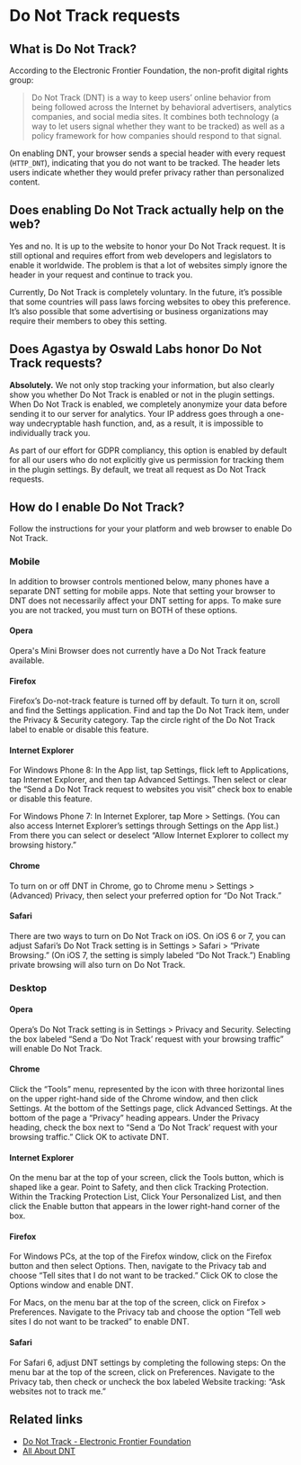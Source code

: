 # Do Not Track requests

## What is Do Not Track?

According to the Electronic Frontier Foundation, the non-profit digital rights group:

> Do Not Track (DNT) is a way to keep users’ online behavior from being followed across the Internet by behavioral advertisers, analytics companies, and social media sites. It combines both technology (a way to let users signal whether they want to be tracked) as well as a policy framework for how companies should respond to that signal.

On enabling DNT, your browser sends a special header with every request (`HTTP_DNT`), indicating that you do not want to be tracked. The header lets users indicate whether they would prefer privacy rather than personalized content.

## Does enabling Do Not Track actually help on the web?

Yes and no. It is up to the website to honor your Do Not Track request. It is still optional and requires effort from web developers and legislators to enable it worldwide. The problem is that a lot of websites simply ignore the header in your request and continue to track you.

Currently, Do Not Track is completely voluntary. In the future, it’s possible that some countries will pass laws forcing websites to obey this preference. It’s also possible that some advertising or business organizations may require their members to obey this setting.

## Does Agastya by Oswald Labs honor Do Not Track requests?

**Absolutely.** We not only stop tracking your information, but also clearly show you whether Do Not Track is enabled or not in the plugin settings. When Do Not Track is enabled, we completely anonymize your data before sending it to our server for analytics. Your IP address goes through a one-way undecryptable hash function, and, as a result, it is impossible to individually track you.

As part of our effort for GDPR compliancy, this option is enabled by default for all our users who do not explicitly give us permission for tracking them in the plugin settings. By default, we treat all request as Do Not Track requests.

## How do I enable Do Not Track?

Follow the instructions for your your platform and web browser to enable Do Not Track.

### Mobile

In addition to browser controls mentioned below, many phones have a separate DNT setting for mobile apps. Note that setting your browser to DNT does not necessarily affect your DNT setting for apps. To make sure you are not tracked, you must turn on BOTH of these options.

#### Opera

Opera's Mini Browser does not currently have a Do Not Track feature available.

#### Firefox

Firefox’s Do-not-track feature is turned off by default. To turn it on, scroll and find the Settings application. Find and tap the Do Not Track item, under the Privacy & Security category. Tap the circle right of the Do Not Track label to enable or disable this feature.

#### Internet Explorer

For Windows Phone 8: In the App list, tap Settings, flick left to Applications, tap Internet Explorer, and then tap Advanced Settings. Then select or clear the “Send a Do Not Track request to websites you visit” check box to enable or disable this feature.

For Windows Phone 7: In Internet Explorer, tap More > Settings. (You can also access Internet Explorer’s settings through Settings on the App list.) From there you can select or deselect “Allow Internet Explorer to collect my browsing history.”

#### Chrome

To turn on or off DNT in Chrome, go to Chrome menu > Settings > (Advanced) Privacy, then select your preferred option for “Do Not Track.”

#### Safari

There are two ways to turn on Do Not Track on iOS. On iOS 6 or 7, you can adjust Safari’s Do Not Track setting is in Settings > Safari > “Private Browsing.” (On iOS 7, the setting is simply labeled “Do Not Track.”) Enabling private browsing will also turn on Do Not Track.

### Desktop

#### Opera

Opera’s Do Not Track setting is in Settings > Privacy and Security. Selecting the box labeled “Send a ‘Do Not Track’ request with your browsing traffic” will enable Do Not Track.

#### Chrome

Click the “Tools” menu, represented by the icon with three horizontal lines on the upper right-hand side of the Chrome window, and then click Settings. At the bottom of the Settings page, click Advanced Settings. At the bottom of the page a “Privacy” heading appears. Under the Privacy heading, check the box next to “Send a ‘Do Not Track’ request with your browsing traffic.” Click OK to activate DNT.

#### Internet Explorer

On the menu bar at the top of your screen, click the Tools button, which is shaped like a gear. Point to Safety, and then click Tracking Protection. Within the Tracking Protection List, Click Your Personalized List, and then click the Enable button that appears in the lower right-hand corner of the box.

#### Firefox

For Windows PCs, at the top of the Firefox window, click on the Firefox button and then select Options. Then, navigate to the Privacy tab and choose “Tell sites that I do not want to be tracked.” Click OK to close the Options window and enable DNT.

For Macs, on the menu bar at the top of the screen, click on Firefox > Preferences. Navigate to the Privacy tab and choose the option “Tell web sites I do not want to be tracked” to enable DNT.

#### Safari

For Safari 6, adjust DNT settings by completing the following steps: On the menu bar at the top of the screen, click on Preferences. Navigate to the Privacy tab, then check or uncheck the box labeled Website tracking: “Ask websites not to track me.”

## Related links
- [Do Not Track - Electronic Frontier Foundation](https://www.eff.org/issues/do-not-track)
- [All About DNT](https://allaboutdnt.com/)